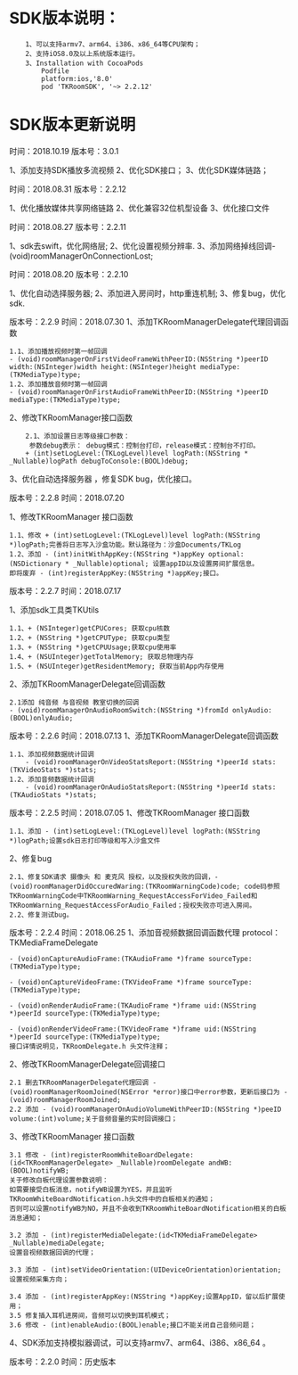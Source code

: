 #  SDK版本说明：
        1、可以支持armv7、arm64、i386、x86_64等CPU架构；
        2、支持iOS8.0及以上系统版本运行。
        3、Installation with CocoaPods
            Podfile
            platform:ios,'8.0'
            pod 'TKRoomSDK', '~> 2.2.12'
#  SDK版本更新说明

时间：2018.10.19
版本号：3.0.1


1、添加支持SDK播放多流视频
2、优化SDK接口；
3、优化SDK媒体链路；


时间：2018.08.31
版本号：2.2.12

1、优化播放媒体共享网络链路
2、优化兼容32位机型设备
3、优化接口文件


时间：2018.08.27
版本号：2.2.11

1、sdk去swift，优化网络层;
2、优化设置视频分辨率.
3、添加网络掉线回调- (void)roomManagerOnConnectionLost;

时间：2018.08.20
版本号：2.2.10

1、优化自动选择服务器;
2、添加进入房间时，http重连机制;
3、修复bug，优化sdk.
        
版本号：2.2.9
时间：2018.07.30
1、添加TKRoomManagerDelegate代理回调函数

    1.1、添加播放视频时第一帧回调 
    - (void)roomManagerOnFirstVideoFrameWithPeerID:(NSString *)peerID width:(NSInteger)width height:(NSInteger)height mediaType:(TKMediaType)type;
    1.2、添加播放音频时第一帧回调
    - (void)roomManagerOnFirstAudioFrameWithPeerID:(NSString *)peerID mediaType:(TKMediaType)type;
    
2、修改TKRoomManager接口函数

        2.1、添加设置日志等级接口参数：
         参数debug表示： debug模式：控制台打印，release模式：控制台不打印。
        + (int)setLogLevel:(TKLogLevel)level logPath:(NSString * _Nullable)logPath debugToConsole:(BOOL)debug;
        
3、优化自动选择服务器 ，修复SDK bug，优化接口。


版本号：2.2.8
时间：2018.07.20

1、修改TKRoomManager 接口函数

    1.1、修改 + (int)setLogLevel:(TKLogLevel)level logPath:(NSString *)logPath;完善将日志写入沙盒功能。默认路径为：沙盒Documents/TKLog
    1.2、添加 - (int)initWithAppKey:(NSString *)appKey optional:(NSDictionary * _Nullable)optional; 设置appID以及设置房间扩展信息。
    即将废弃 - (int)registerAppKey:(NSString *)appKey;接口。

版本号：2.2.7
时间：2018.07.17

1、添加sdk工具类TKUtils

    1.1、+ (NSInteger)getCPUCores; 获取cpu核数
    1.2、+ (NSString *)getCPUType; 获取cpu类型
    1.3、+ (NSString *)getCPUUsage;获取cpu使用率
    1.4、+ (NSUInteger)getTotalMemory; 获取总物理内存
    1.5、+ (NSUInteger)getResidentMemory; 获取当前App内存使用
2、添加TKRoomManagerDelegate回调函数

    2.1添加 纯音频 与音视频 教室切换的回调
    - (void)roomManagerOnAudioRoomSwitch:(NSString *)fromId onlyAudio:(BOOL)onlyAudio;


版本号：2.2.6
时间：2018.07.13
1、添加TKRoomManagerDelegate回调函数

    1.1、添加视频数据统计回调  
        - (void)roomManagerOnVideoStatsReport:(NSString *)peerId stats:(TKVideoStats *)stats;
    1.2、添加音频数据统计回调
        - (void)roomManagerOnAudioStatsReport:(NSString *)peerId stats:(TKAudioStats *)stats;

版本号：2.2.5
时间：2018.07.05
1、修改TKRoomManager 接口函数

    1.1、添加 - (int)setLogLevel:(TKLogLevel)level logPath:(NSString *)logPath;设置sdk日志打印等级和写入沙盒文件
2、修复bug

    2.1、修复SDK请求 摄像头 和 麦克风 授权，以及授权失败的回调，- (void)roomManagerDidOccuredWaring:(TKRoomWarningCode)code; code码参照TKRoomWarningCode中TKRoomWarning_RequestAccessForVideo_Failed和TKRoomWarning_RequestAccessForAudio_Failed；授权失败亦可进入房间。
    2.2、修复测试bug。


版本号：2.2.4
时间：2018.06.25
1、添加音视频数据回调函数代理 protocol：TKMediaFrameDelegate

    - (void)onCaptureAudioFrame:(TKAudioFrame *)frame sourceType:(TKMediaType)type;

    - (void)onCaptureVideoFrame:(TKVideoFrame *)frame sourceType:(TKMediaType)type;

    - (void)onRenderAudioFrame:(TKAudioFrame *)frame uid:(NSString *)peerId sourceType:(TKMediaType)type;

    - (void)onRenderVideoFrame:(TKVideoFrame *)frame uid:(NSString *)peerId sourceType:(TKMediaType)type;
    接口详情说明见，TKRoomDelegate.h 头文件注释；

2、修改TKRoomManagerDelegate回调接口

    2.1 删去TKRoomManagerDelegate代理回调 - (void)roomManagerRoomJoined(NSError *error)接口中error参数，更新后接口为 - (void)roomManagerRoomJoined;
    2.2 添加 - (void)roomManagerOnAudioVolumeWithPeerID:(NSString *)peeID volume:(int)volume;关于音频音量的实时回调接口；

3、修改TKRoomManager 接口函数

    3.1 修改 - (int)registerRoomWhiteBoardDelegate:(id<TKRoomManagerDelegate> _Nullable)roomDelegate andWB:(BOOL)notifyWB;
    关于修改白板代理设置参数说明：
    如需要接受白板消息，notifyWB设置为YES，并且监听TKRoomWhiteBoardNotification.h头文件中的白板相关的通知；
    否则可以设置notifyWB为NO，并且不会收到TKRoomWhiteBoardNotification相关的白板消息通知；
    
    3.2 添加 - (int)registerMediaDelegate:(id<TKMediaFrameDelegate> _Nullable)mediaDelegate;
    设置音视频数据回调的代理；
    
    3.3 添加 - (int)setVideoOrientation:(UIDeviceOrientation)orientation; 设置视频采集方向；

    3.4 添加 - (int)registerAppKey:(NSString *)appKey;设置AppID，留以后扩展使用；
    3.5 修复插入耳机进房间，音频可以切换到耳机模式；
    3.6 修改 - (int)enableAudio:(BOOL)enable;接口不能关闭自己音频问题；
    
4、SDK添加支持模拟器调试，可以支持armv7、arm64、i386、x86_64 。

版本号：2.2.0
时间：历史版本

